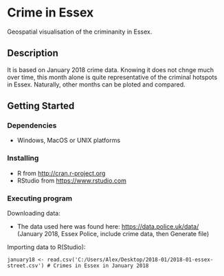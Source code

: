 # Crime in Essex

Geospatial visualisation of the criminanity in Essex.

## Description

It is based on January 2018 crime data. Knowing it does not chnge much over time, this month alone is quite representative of the criminal hotspots in Essex. Naturally, other months can be ploted and compared.

## Getting Started

### Dependencies

* Windows, MacOS or UNIX platforms

### Installing

* R from http://cran.r-project.org
* RStudio from https://www.rstudio.com

### Executing program

Downloading data:
* The data used here was found here: https://data.police.uk/data/ (January 2018, Essex Police, include crime data, then Generate file)

Importing data to R(Studio):

```
january18 <- read.csv('C:/Users/Alex/Desktop/2018-01/2018-01-essex-street.csv') # Crimes in Essex in January 2018
```
